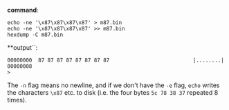 **command**:

```
echo -ne '\x87\x87\x87\x87' > m87.bin
echo -ne '\x87\x87\x87\x87' >> m87.bin
hexdump -C m87.bin
```

**output``:

```
00000000  87 87 87 87 87 87 87 87                           |........|
00000008
>
```

The ``-n`` flag means no newline, and if we don't have the ``-e`` flag, ``echo`` writes the characters ``\x87`` etc. to disk (i.e. the four bytes ``5c 78 38 37`` repeated 8 times).
